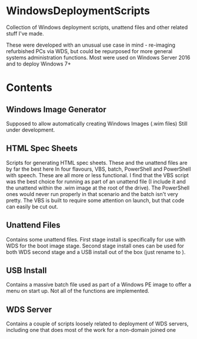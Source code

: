 # WindowsDeploymentScripts
Collection of Windows deployment scripts, unattend files and other related stuff I've made.

These were developed with an unusual use case in mind - re-imaging refurbished PCs via WDS, but could be repurposed for more general 
systems administration functions. Most were used on Windows Server 2016 and to deploy Windows 7+

# Contents
## Windows Image Generator
Supposed to allow automatically creating Windows Images (.wim files) Still under development. 

## HTML Spec Sheets
Scripts for generating HTML spec sheets. These and the unattend files are by far the best here In four flavours, VBS, batch, PowerShell
and PowerShell with speech. These are all more or less functional. I find that the VBS script was the best choice for running as part 
of an unattend file (I include it and the unattend within the .wim image at the root of the drive). The PowerShell ones would never run
properly in that scenario and the batch isn't very pretty. The VBS is built to require some attention on launch, but that code can 
easily be cut out. 

## Unattend Files
Contains some unattend files. First stage install is specifically for use with WDS for the boot image stage. Second stage install ones 
can be used for both WDS second stage and a USB install out of the box (just rename to ).

## USB Install
Contains a massive batch file used as part of a Windows PE image to offer a menu on start up. Not all of the functions are implemented.

## WDS Server 
Contains a couple of scripts loosely related to deployment of WDS servers, including one that does most of the work for a non-domain joined one